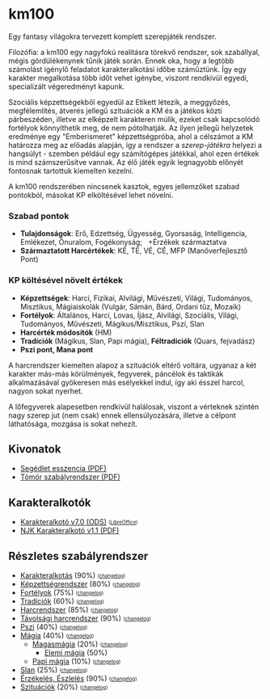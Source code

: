 # km100

Egy fantasy világokra tervezett komplett szerepjáték rendszer.

Filozófia: a km100 egy nagyfokú realitásra törekvő rendszer, sok szabállyal, mégis gördülékenynek tűnik játék során. Ennek oka, hogy a legtöbb számolást igénylő feladatot karakteralkotási időbe száműztünk. Így egy karakter megalkotása több időt vehet igénybe, viszont rendkívül egyedi, specializált végeredményt kapunk.

Szociális képzettségekből egyedül az Etikett létezik, a meggyőzés, megfélemlítés, átverés jellegű szituációk a KM és a játékos közti párbeszéden, illetve az elképzelt karakteren múlik, ezeket csak kapcsolódó fortélyok könnyíthetik meg, de nem pótolhatják. Az ilyen jellegű helyzetek eredménye egy "Emberismeret" képzettségpróba, ahol a célszámot a KM határozza meg az előadás alapján, így a rendszer a _szerep-játékra_ helyezi a hangsúlyt - szemben például egy számítógépes játékkal, ahol ezen értékek is mind számszerűsítve vannak. Az élő játék egyik legnagyobb előnyét fontosnak tartottuk kiemelten kezelni.

A km100 rendszerében nincsenek kasztok, egyes jellemzőket szabad pontokból, másokat KP elköltésével lehet növelni.

### Szabad pontok

* **Tulajdonságok**: Erő, Edzettség, Ügyesség, Gyorsaság, Intelligencia, Emlékezet, Önuralom, Fogékonyság;&nbsp;&nbsp;&nbsp;+Érzékek származtatva
* **Származtatott Harcértékek**: KÉ, TÉ, VÉ, CÉ, MFP (Manőverfejlesztő Pont)

### KP költésével növelt értékek

* **Képzettségek**: Harci, Fizikai, Alvilági, Művészeti, Világi, Tudományos, Misztikus, Mágiaiskolák (Vulgár, Sámán, Bárd, Ordani tűz, Mozaik)
* **Fortélyok**: Általános, Harci, Lovas, Íjász, Alvilági, Szociális, Világi, Tudományos, Művészeti, Mágikus/Misztikus, Pszí, Slan
* **Harcérték módosítók** (HM)
* **Tradíciók** (Mágikus, Slan, Papi mágia), **Féltradíciók** (Quars, fejvadász)
* **Pszi pont, Mana pont**

A harcrendszer kiemelten alapoz a szituációk eltérő voltára, ugyanaz a két karakter más-más körülmények, fegyverek, páncélok és taktikák alkalmazásával gyökeresen más esélyekkel indul, így aki ésszel harcol, nagyon sokat nyerhet.

A lőfegyverek alapesetben rendkívül halálosak, viszont a vérteknek szintén nagy szerep jut (nem csak) ennek ellensúlyozására, illetve a célpont láthatósága, mozgása is sokat nehezít.

## Kivonatok

* [Segédlet esszencia (PDF)](https://github.com/kaktusztea/km100/blob/master/km100__segedlet_v1.5.pdf)
* [Tömör szabályrendszer (PDF)](https://github.com/kaktusztea/km100/blob/master/km100__tomor_v6.0.pdf)

## Karakteralkotók

* [Karakteralkotó v7.0 (ODS)](https://github.com/kaktusztea/km100/blob/master/odt/01_km100_karakteralkotas/JK_karakteralkoto/karakteralkoto_v7.0.ods) <sub><sup>([LibreOffice](https://www.libreoffice.org/download/download/))</sup></sub>
* [NJK Karakteralkotó v1.1 (PDF)](https://github.com/kaktusztea/km100/blob/master/km100__NJK_karlap_v1.1.pdf)

## Részletes szabályrendszer

* [Karakteralkotás](https://github.com/kaktusztea/km100/blob/master/km100_01_karakteralkotas.pdf) (90%) <sub><sup>([changelog](https://github.com/kaktusztea/km100/blob/master/_changelog/changelog_01_karakteralkotas.txt))</sub></sup>
* [Képzettségrendszer](https://github.com/kaktusztea/km100/blob/master/km100_02_kepzettsegrendszer.pdf) (80%) <sub><sup>([changelog](https://github.com/kaktusztea/km100/blob/master/_changelog/changelog_02_kepzettsegek.txt))</sub></sup>
* [Fortélyok](https://github.com/kaktusztea/km100/blob/master/km100_03_fortelyok.pdf) (75%) <sub><sup>([changelog](https://github.com/kaktusztea/km100/blob/master/_changelog/changelog_03_fortelyok.txt))</sub></sup>
* [Tradíciók](https://github.com/kaktusztea/km100/blob/master/km100_04_tradiciok.pdf) (60%) <sub><sup>([changelog](https://github.com/kaktusztea/km100/blob/master/_changelog/changelog_04_tradiciok.txt))</sub></sup>
* [Harcrendszer](https://github.com/kaktusztea/km100/blob/master/km100_05_harc.pdf) (85%) <sub><sup>([changelog](https://github.com/kaktusztea/km100/blob/master/_changelog/changelog_05_harcrendszer.txt))</sub></sup>
* [Távolsági harcrendszer](https://github.com/kaktusztea/km100/blob/master/km100_05_tavharc.pdf) (90%) <sub><sup>([changelog](https://github.com/kaktusztea/km100/blob/master/_changelog/changelog_05_tavolsagi_harc.txt))</sub></sup>
* [Pszi](https://github.com/kaktusztea/km100/blob/master/km100_06_pszi.pdf) (40%) <sub><sup>([changelog](https://github.com/kaktusztea/km100/blob/master/_changelog/changelog_07_pszi.txt))</sub></sup>
* [Mágia](https://github.com/kaktusztea/km100/blob/master/km100_07_magia__main.pdf) (40%) <sub><sup>([changelog](https://github.com/kaktusztea/km100/blob/master/_changelog/changelog_06_magia.txt))</sub></sup>
  * [Magasmágia](https://github.com/kaktusztea/km100/blob/master/km100_07_magia_magasmagia__main.pdf) (20%) <sub><sup>([changelog](https://github.com/kaktusztea/km100/blob/master/_changelog/changelog_06_magasmagia.txt))</sub></sup>
    * [Elemi mágia](https://github.com/kaktusztea/km100/blob/master/km100_07_magia_magasmagia_elemi_magia.pdf) (50%)
  * [Papi mágia](https://github.com/kaktusztea/km100/blob/master/km100_07_magia_papi.pdf) (10%) <sub><sup>([changelog](https://github.com/kaktusztea/km100/blob/master/_changelog/changelog_06_papimagia.txt))</sub></sup>
* [Slan](https://github.com/kaktusztea/km100/blob/master/km100_08_slan.pdf) (25%) <sub><sup>([changelog](https://github.com/kaktusztea/km100/blob/master/_changelog/changelog_08_slan.txt))</sub></sup>
* [Érzékelés, Észlelés](https://github.com/kaktusztea/km100/blob/master/km100_09_erzekeles_eszleles.pdf) (90%) <sub><sup>([changelog](https://github.com/kaktusztea/km100/blob/master/_changelog/changelog_09_erzekeles_eszleles.txt))</sub></sup>
* [Szituációk](https://github.com/kaktusztea/km100/blob/master/km100_10_szituaciok.pdf) (20%) <sub><sup>([changelog](https://github.com/kaktusztea/km100/blob/master/_changelog/changelog_10_szituaciok.txt))</sub></sup>

